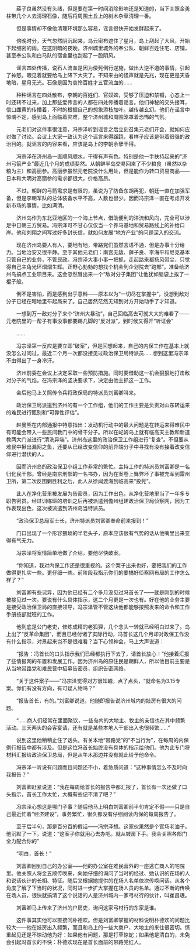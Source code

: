 　　薛子良虽然没有头绪，但是要在第一时间消除影响还是知道的，当下关照金勇柱带几个人去清理石像，随后将周围土丘上的树木杂草清理一番。

　　但是事情却不像他清理环境那么容易，谣言很快开始发酵起来了。

　　傍晚时分，天气忽然阴沉起来，乌云密布遮住了星月，岛上刮起了大风，开始下起细密的雨。在这阴暗的夜晚，济州城里城外的奉公队、朝鲜百姓住宅、店铺，甚至奉公队和白马队的宿舍里也刮起了一股阴风。

　　谣言四处传播，说石人流血是因为倭髡倒行逆施，做出大逆不道的事情，引起了神怒。眼见着就要给岛上降下大灾了。不知来由的怪声就是先兆，现在更是天昏地暗，星月无光。石像是因为哀怜百姓才五官流血的……

　　种种谣言在四处散布，李朝的百姓们、官奴婢，受够了压迫和禁锢，心态上一时还转不过来，加上那些爱传言的人都在四处传播着谣言。他们神秘的交头接耳，信口雌黄的传播着，不时的根据自己的想象添枝加叶。越传越玄幻。他们在谣言中惊魂不定，感到岛上面临着灾难，整个济州城和周围笼罩着恐怖的气氛。

　　元老们对这件事很注意，冯宗泽听到谣言之后立刻召集元老们开会，就如何应对做了讨论。会议上大家一致认为这个谣言来得蹊跷，看样子应该是带着很强的政治目的。就谣言的内容来看，应该是岛上的李朝余孽干得。

　　冯宗泽在济州岛一直顺风顺水，干得有声有色。特别是他一手扶持起来的“济州弓箭产业”最近几个月的成绩斐然。从朝鲜半岛交易回来了不少粮食（虽然以杂粮为主）和高丽参。高丽参虽然元老院没什么用处，但是能作为转口贸易商品——日本和大明对高丽参的需求都很大，价格高昂。

　　不过，朝鲜的弓箭需求是有限的，虽说为了防备东胡再犯，朝廷一直在加强军备，但是李朝军队的总体装备水平不高，人数也很少。因而冯宗泽一直在考虑开发新市场的事情。比如满清。

　　济州岛作为东北亚地区的一个海上节点，借助便利的洋流和风向，完全可以涉足中日朝三方贸易。冯宗泽可不甘心仅仅当一个养马基地和贸易路线上的补给口岸。他和刘翔之间写过好多封长信，就如何发展“地方产业”的问题深入的交流。

　　现在济州岛要人有人，要地有地，带路党们虽然言语不通，但是办事十分给力。当地治安又很平静。至于其他元老们：南宫无敌、薛子良、李海平和尼克基本只管自己的业务，不管民政。冯宗泽大事小事一把抓，走起路来都扬风带尘，只觉得自己主角光环熠熠生辉。正野心勃勃的想找个机会到企划院去“跑部”，准备给济州岛搞点工业项目来。这会忽然冒出来一个“敌对分子集团”让他犹如脑袋上挨了一棍子般。

　　倒不是害怕，而是感到出乎意料——原本以为“一切尽在掌握中”，没想到敌对分子已经在暗地里布起局来了。自己居然茫然无知到对方开始动手了才知道。

　　一想到万一敌对分子来个“济州大暴动”，自己回临高去可就大大的难看了——元老院里的一帮子有事没事都要踢几脚的“反对派”，到时候又得开“听证会”

　　……

　　冯宗泽第一反应是要立即“破案”，但是回想起来，自己的内保工作在基本上就没怎么过问过，最近二个月一次都没接见过政治保卫局特派员……想到这里冯宗泽不由得出了一身冷汗。

　　济州前委在会议上决定采取一些预防措施。同时要借助这一机会狠狠地打击敌对分子的气焰。在冯宗泽的坚决要求下，决定由他主抓这一工作。

　　会后他马上关照传令兵将政保局的特派员刘富卿叫来。

　　政治保卫局派遣到济州的有一个工作组，他们的工作主要是负责对山东转运来的难民进行甄别和“可靠性评估”。

　　赵曼熊在内部通报中特意指出：发动机行动中的最大问题是在转运来得难民中有可能会带入一些民间教门中的骨干分子。所以在屺姆岛上就有临高天主教和新道教两大门派进行“清洗异端”。济州岛这里的政治保卫工作组进行“复查”。不但要从难民中揪出漏网之鱼，还要从已经改变信仰的前异端分子中寻找有没有接着改变信仰进行潜伏的人。

　　因而济州岛的政治保卫小组工作非常的繁忙。主持工作的特派员刘富卿是一名归化民干部。曾经是南京刑部的一名书办，因为在案卷上舞弊坏了事被充军到雷州卫所，第二次反围剿胜利之后，此人从徐闻渡海到临高来“投髡”。

　　此人在净化营里被发展为告密员，因为工作出色，从净化营地里当了一年多专职告密员。经过训练班的培训之后再被派遣到儋州组建政治保卫局侦察网，因为工作表现出色，这次被派遣到济州岛当特派员。

　　“政治保卫总局军士长，济州特派员刘富卿奉命前来报到！”

　　门口出现了一个形容猥琐的半老头子，原本应该很有气势的话从他嘴里出来变得有气无力。

　　冯宗泽将案情简单地做了介绍，要他尽快破案。

　　“你知道，我对内保工作还是很重视的。这个案子出来也好，要把我们的工作做得更扎实一些。更仔细一些。前阶段我指示你们的要搞好侦察网布局的工作怎么样了？”

　　刘富卿有些诧异，因为他已经有二个多月没见过冯首长了——就是刚到的时候被接见过一次。要说有什么具体指示，这二个月更是一次也有。好在他的业务主要是接受政治保卫局的直接领导，冯宗泽管不管这块他都能够按照发来的命令和工作手册按部就班的工作。

　　他到底是公门老吏，修炼成精的老狐狸，几个念头一转就已经明白过来了。岛上出了“反革命集团”，而且已经付诸了实际行动，冯首长这几个月却对政保工作没有什么指示，对景起来岂不是很难看？当下心领神会，马上大声说道：

　　“报告：冯首长的口头指示我们已经都执行下去了，请首长放心！”他接着汇报了些情报网的布置和发展工作。因为济州岛的原住民是朝鲜人，所以他目前主要是从当地带路党和难民营中招募告密员，组织告密网络。

　　“关于这件案子——”冯宗泽觉得对方很知趣，点了点头，“就命名为3.15专案。你们有没有方向，有可疑人物吗？”

　　“报告首长，有的。”刘富卿说道。他随即报告说济州城内的妓房有很大的问题。

　　“……商人们经常在里面聚饮，一些岛内的大地主、牧主的亲信也在其中频繁活动。三天两头的会客宴请，还有就是某些本地人干部出入也很频繁……”

　　说到这里他稍稍止住了话头。有关本地“带路党”的“不当行为”，在每周的内保例行报告中都有涉及。但是这位冯首长始终没有具体的指示给他们。他为此专门将材料汇报给政治保卫总局，但是从午木那边并没有就此给予他命令。

　　冯宗泽一听说有问题而且问题还不小，着急质问道：“这种事情怎么不及时向我报告？”

　　刘富卿赶紧说道：“我在每周给首长的报告中都汇报了，首长有一次还做了口头指示，首长工作太忙，大概有些记不清了吧？”

　　冯宗泽心想这是哪门子事？随后他马上明白刘富卿前半句肯定不假——只是自己最近忙着“经济建设”，事务繁忙，很久都没有仔细阅读内保的每周报告了。

　　至于后半句，那是百分百的假话——冯宗泽想。这家伙果然是个官场老油子。他沉默了一下，说道：“这案子你就用心去办吧。就从妓房下手。我会关照各部门全力配合你的”

　　“明白，首长！”

　　刘富卿回到自己的办公室——他的办公室在难民营外的一座逃亡商人的宅院里。他关照人将金五顺传唤来，向她仔细的询问了当时的经过、她认识的在场的人和说话伙计的长相、特征。随后又根据她提供的在场人名单依次传唤问话。从各个角度了解了下当时的状况，同时进一步扩大掌握在场人员的名单。通过不断的传唤在场人员，很快就搞清了这个说话的人是济州城内一家弓材行的伙计，叫崔昌珉。

　　刘富卿马上传来了济州的户房吏，询问这家弓材行的东家是谁。

　　这件事其实他可以直接问朴德欢。但是刘富卿掌握的材料说明朴德欢的问题比较大——他在妓房出入频繁，而且和岛上的一些大商户、大地主的来往很密切。慎重起见还是不惊动他为好：如果他有问题，那是打草惊蛇；如果他是清白的，未免会引起冯首长的不快：朴德欢现在是首长面前的带路党红人。
